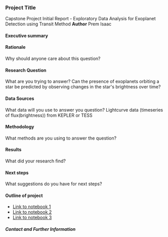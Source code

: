 ### Project Title
Capstone Project Initial Report - Exploratory Data Analysis for Exoplanet Detection using Transit Method
**Author**
Prem Isaac
#### Executive summary

#### Rationale
Why should anyone care about this question?

#### Research Question
What are you trying to answer?
Can the presence of exoplanets orbiting a star be predicted by observing changes in the star's brightness over time?
#### Data Sources
What data will you use to answer you question?
Lightcurve data (timeseries of flux(brightness)) from KEPLER or TESS
#### Methodology
What methods are you using to answer the question?

#### Results
What did your research find?

#### Next steps
What suggestions do you have for next steps?

#### Outline of project

- [Link to notebook 1]()
- [Link to notebook 2]()
- [Link to notebook 3]()


##### Contact and Further Information
